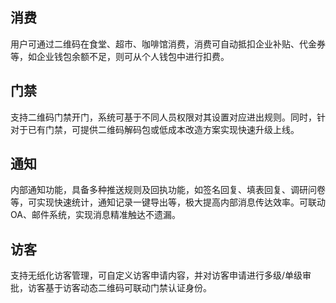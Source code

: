 ## 消费

用户可通过二维码在食堂、超市、咖啡馆消费，消费可自动抵扣企业补贴、代金券等，如企业钱包余额不足，则可从个人钱包中进行扣费。

## 门禁

支持二维码门禁开门，系统可基于不同人员权限对其设置对应进出规则。同时，针对于已有门禁，可提供二维码解码包或低成本改造方案实现快速升级上线。

 

## 通知

内部通知功能，具备多种推送规则及回执功能，如签名回复、填表回复、调研问卷等，可实现快速统计，通知记录一键导出等，极大提高内部消息传达效率。可联动OA、邮件系统，实现消息精准触达不遗漏。

 

## 访客

支持无纸化访客管理，可自定义访客申请内容，并对访客申请进行多级/单级审批，访客基于访客动态二维码可联动门禁认证身份。

